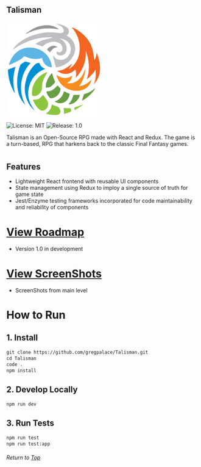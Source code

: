 ## Talisman

 <img src="./src/assets/logo/logo.png" alt="Talisman" title="Talisman" align="center" height="250" />

![License: MIT](https://img.shields.io/badge/License-MIT-yellow.svg)
![Release: 1.0](https://img.shields.io/badge/Release-1.0-orange)

Talisman is an Open-Source RPG made with React and Redux. The game is a turn-based, RPG that harkens back to the classic Final Fantasy games.

#

## Features

- Lightweight React frontend with reusable UI components
- State management using Redux to imploy a single source of truth for game state
- Jest/Enzyme testing frameworks incorporated for code maintainability and reliability of components

#

# [View Roadmap](src/assets/ROADMAP.md)

- Version 1.0 in development

# [View ScreenShots]()

- ScreenShots from main level

# How to Run

## 1. Install

```
git clone https://github.com/gregpalace/Talisman.git
cd Talisman
code .
npm install
```

## 2. Develop Locally

```
npm run dev
```

## 3. Run Tests

```
npm run test
npm run test:app
```

###### Return to [Top](#Talisman)
